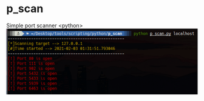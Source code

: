 # p_scan
Simple port scanner &lt;python>
![alt text](https://github.com/p1x1/p_scan/blob/main/image/p_scan.png)
